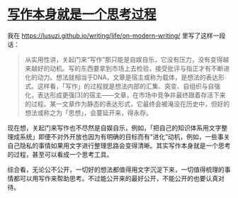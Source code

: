 # [写作本身就是一个思考过程](https://github.com/lusuzi/gitblog/issues/5)

我在 https://lusuzi.github.io/writing/life/on-modern-writing/ 里写了这样一段话：

> 从实用性讲，关起门来“写作”那只能是自娱自乐，它没有压力，没有变得越来越好的动机。写的东西要拿到市场上去检验，接受批评与指正才有不断进化的动力。想法就相当于DNA，文章是宿主或称为载体，是想法的表达形式。这样看，「写作」的过程就是想法内部的汇集、突变、自组织与自强化，表达形成更强[3]的宿主——文章，在市场中竞争并最终跟着存活下来的过程。某一文章作为静态的表达形式，它最终会被淹没在历史中，但好的想法或称之为「思想」，会蔓延开来，得永存。

现在想，关起门来写作也不尽然是自娱自乐，例如，「把自己的知识体系用文字整理成系统」即便不对外开放也因为有明确的目标而有“进化”动机，例如，一些事关自己隐私的事情如果用文字进行整理思路会变得清晰。其实写作本身就是一个思考的过程，甚至可以看成一个思考工具。

综合看，无论公不公开，一切好的想法都值得用文字沉淀下来，一切值得梳理的事情都可以用写作来帮助思考。不过能公开来的最好公开，不能公开的也要认真对待。